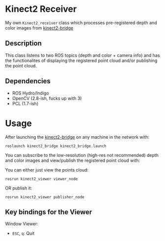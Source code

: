 # Kinect2 Receiver

My own `Kinect2_receiver` class which processes pre-registered depth and color images from [kinect2-bridge](https://github.com/code-iai/iai_kinect2)

## Description

This class listens to two ROS topics (depth and color + camera info) and has the functionalites of displaying the registered point cloud and/or publishing the point cloud.

## Dependencies

- ROS Hydro/Indigo
- OpenCV (2.8-ish, fucks up with 3)
- PCL (1.7-ish)

# Usage
After launching the [kinect2-bridge](https://github.com/code-iai/iai_kinect2) on any machine in the network with:
```
roslaunch kinect2_bridge kinect2_bridge.launch
```

You can subscribe to the low-resolution (high-res not recommended) depth and color images and view/publish the registered point cloud with:

You can either just view the points cloud: 
```
rosrun kinect2_viewer viewer_node
```

OR publish it: 
```
rosrun kinect2_viewer publisher_node
```

## Key bindings for the Viewer

Window Viewer:
- `ESC`, `q`: Quit

